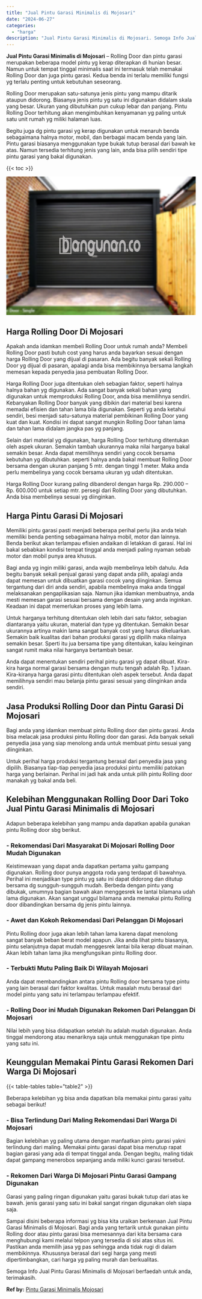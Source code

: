 ```yaml
---
title: "Jual Pintu Garasi Minimalis di Mojosari"
date: "2024-06-27"
categories: 
  - "harga"
description: "Jual Pintu Garasi Minimalis di Mojosari. Semoga Info Jual Pintu Garasi Minimalis di Mojosari berfaedah untuk anda, terimakasih...."
---
```


**Jual Pintu Garasi Minimalis di Mojosari** – Rolling Door dan pintu garasi merupakan beberapa model pintu yg kerap diterapkan di hunian besar. Namun untuk tempat tinggal minimalis saat ini termasuk telah memakai Rolling Door dan juga pintu garasi. Kedua benda ini terlalu memiliki fungsi yg terlalu penting untuk kebutuhan seseorang.

Rolling Door merupakan satu-satunya jenis pintu yang mampu ditarik ataupun didorong. Biasanya jenis pintu yg satu ini digunakan didalam skala yang besar. Ukuran yang dibutuhkan pun cukup lebar dan panjang. Pintu Rolling Door terhitung akan mengimbuhkan kenyamanan yg paling untuk satu unit rumah yg miliki halaman luas.

Begitu juga dg pintu garasi yg kerap digunakan untuk menaruh benda sebagaimana halnya motor, mobil, dan berbagai macam benda yang lain. Pintu garasi biasanya menggunakan type bukak tutup berasal dari bawah ke atas. Namun tersedia terhitung jenis yang lain, anda bisa pilih sendiri tipe pintu garasi yang bakal digunakan.

{{< toc >}}

![Jual Pintu Garasi Minimalis di Mojosari](/images/pintu-garasi-05.png)

## Harga Rolling Door Di Mojosari

Apakah anda idamkan membeli Rolling Door untuk rumah anda? Membeli Rolling Door pasti butuh cost yang harus anda bayarkan sesuai dengan harga Rolling Door yang dijual di pasaran. Ada begitu banyak sekali Rolling Door yg dijual di pasaran, apalagi anda bisa membikinnya bersama langkah memesan kepada penyedia jasa pembuatan Rolling Door.

Harga Rolling Door juga ditentukan oleh sebagian faktor, seperti halnya halnya bahan yg digunakan. Ada sangat banyak sekali bahan yang digunakan untuk memproduksi Rolling Door, anda bisa memilihnya sendiri. Kebanyakan Rolling Door banyak yang dibikin dari material besi karena memadai efisien dan tahan lama bila digunakan. Seperti yg anda ketahui sendiri, besi menjadi satu-satunya material pembikinan Rolling Door yang kuat dan kuat. Kondisi ini dapat sangat mungkin Rolling Door tahan lama dan tahan lama didalam jangka pas yg panjang.

Selain dari material yg digunakan, harga Rolling Door terhitung ditentukan oleh aspek ukuran. Semakin tambah ukurannya maka nilai harganya bakal semakin besar. Anda dapat memilihnya sendiri yang cocok bersama kebutuhan yg dibutuhkan. seperti halnya anda bakal membuat Rolling Door bersama dengan ukuran panjang 5 mtr. dengan tinggi 1 meter. Maka anda perlu membelinya yang cocok bersama ukuran yg udah ditentukan.

Harga Rolling Door kurang paling dibanderol dengan harga Rp. 290.000 – Rp. 600.000 untuk setiap mtr. persegi dari Rolling Door yang dibutuhkan. Anda bisa membelinya sesuai yg diinginkan.

## Harga Pintu Garasi Di Mojosari

Memiliki pintu garasi pasti menjadi beberapa perihal perlu jika anda telah memiliki benda penting sebagaimana halnya mobil, motor dan lainnya. Benda berikut akan terlampau efisien andaikan di letakkan di garasi. Hal ini bakal sebabkan kondisi tempat tinggal anda menjadi paling nyaman sebab motor dan mobil punya area khusus.

Bagi anda yg ingin miliki garasi, anda wajib membelinya lebih dahulu. Ada begitu banyak sekali penjual garasi yang dapat anda pilih, apalagi anda dapat memesan untuk dibuatkan garasi cocok yang diinginkan. Semua tergantung dari diri anda sendiri, apabila membelinya maka anda tinggal melaksanakan pengaplikasian saja. Namun jika idamkan membuatnya, anda mesti memesan garasi sesuai bersama dengan desain yang anda inginkan. Keadaan ini dapat memerlukan proses yang lebih lama.

Untuk harganya terhitung ditentukan oleh lebih dari satu faktor, sebagian diantaranya yaitu ukuran, material dan type yg ditentukan. Semakin besar ukurannya artinya makin lama sangat banyak cost yang harus dikeluarkan. Semakin baik kualitas dari bahan produksi garasi yg dipilih maka nilainya semakin besar. Sperti itu jua bersama tipe yang ditentukan, kalau keinginan sangat rumit maka nilai harganya bertambah besar.

Anda dapat menentukan sendiri perihal pintu garasi yg dapat dibuat. Kira-kira harga normal garasi bersama dengan mutu tengah adalah Rp. 1 jutaan. Kira-kiranya harga garasi pintu ditentukan oleh aspek tersebut. Anda dapat memilihnya sendiri mau belanja pintu garasi sesuai yang diinginkan anda sendiri.

## Jasa Produksi Rolling Door dan Pintu Garasi Di Mojosari

Bagi anda yang idamkan membuat pintu Rolling door dan pintu garasi. Anda bisa melacak jasa produksi pintu Rolling door dan garasi. Ada banyak sekali penyedia jasa yang siap menolong anda untuk membuat pintu sesuai yang diinginkan.

Untuk perihal harga produksi tergantung berasal dari penyedia jasa yang dipilih. Biasanya tiap-tiap penyedia jasa produksi pintu memiliki patokan harga yang berlainan. Perihal ini jadi hak anda untuk pilih pintu Rolling door manakah yg bakal anda beli.

## Kelebihan Menggunakan Rolling Door Dari Toko Jual Pintu Garasi Minimalis di Mojosari

Adapun beberapa kelebihan yang mampu anda dapatkan apabila gunakan pintu Rolling door sbg berikut.

### \- Rekomendasi Dari Masyarakat Di Mojosari Rolling Door Mudah Digunakan

Keistimewaan yang dapat anda dapatkan pertama yaitu gampang digunakan. Rolling door punya anggota roda yang terdapat di bawahnya. Perihal ini menjadikan type pintu yg satu ini dapat didorong dan ditutup bersama dg sungguh-sungguh mudah. Berbeda dengan pintu yang dibukak, umumnya bagian bawah akan menggesrek ke lantai bilamana udah lama digunakan. Akan sangat unggul bilamana anda memakai pintu Rolling door dibandingkan bersama dg jenis pintu lainnya.

### \- Awet dan Kokoh Rekomendasi Dari Pelanggan Di Mojosari

Pintu Rolling door juga akan lebih tahan lama karena dapat menolong sangat banyak beban berat model apapun. Jika anda lihat pintu biasanya, pintu selanjutnya dapat mudah menggesrek lantai bila kerap dibuat mainan. Akan lebih tahan lama jika mengfungsikan pintu Rolling door.

### \- Terbukti Mutu Paling Baik Di Wilayah Mojosari

Anda dapat membandingkan antara pintu Rolling door bersama type pintu yang lain berasal dari faktor kwalitas. Untuk masalah mutu berasal dari model pintu yang satu ini terlampau terlampau efektif.

### \- Rolling Door ini Mudah Digunakan Rekomen Dari Pelanggan Di Mojosari

Nilai lebih yang bisa didapatkan setelah itu adalah mudah digunakan. Anda tinggal mendorong atau menariknya saja untuk menggunakan tipe pintu yang satu ini.

## Keunggulan Memakai Pintu Garasi Rekomen Dari Warga Di Mojosari

{{< table-tables table="table2" >}}

Beberapa kelebihan yg bisa anda dapatkan bila memakai pintu garasi yaitu sebagai berikut!

### \- Bisa Terlindung Dari Maling Rekomendasi Dari Warga Di Mojosari

Bagian kelebihan yg paling utama dengan manfaatkan pintu garasi yakni terlindung dari maling. Memakai pintu garasi dapat bisa menutup rapat bagian garasi yang ada di tempat tinggal anda. Dengan begitu, maling tidak dapat gampang menerobos sepanjang anda miliki kunci garasi tersebut.

### \- Rekomen Dari Warga Di Mojosari Pintu Garasi Gampang Digunakan

Garasi yang paling ringan digunakan yaitu garasi bukak tutup dari atas ke bawah. jenis garasi yang satu ini bakal sangat ringan digunakan oleh siapa saja.

Sampai disini beberapa informasi yg bisa kita uraikan berkenaan Jual Pintu Garasi Minimalis di Mojosari. Bagi anda yang tertarik untuk gunakan pintu Rolling door atau pintu garasi bisa memesannya dari kita bersama cara menghubungi kami melalui telpon yang tersedia di sisi atas situs ini. Pastikan anda memilih jasa yg pas sehingga anda tidak rugi di dalam membikinnya. Khususnya berasal dari segi harga yang mesti dipertimbangkan, cari harga yg paling murah dan berkualitas.

Semoga Info Jual Pintu Garasi Minimalis di Mojosari berfaedah untuk anda, terimakasih.

**Ref by:** [Pintu Garasi Minimalis Mojosari](https://id.wikipedia.org/wiki/Pintu)
